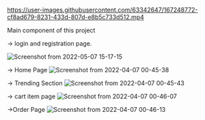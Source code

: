 

https://user-images.githubusercontent.com/63342647/167248772-cf8ad679-8231-433d-807d-e8b5c733d512.mp4


Main component of this project

   -> login and registration page.
      
![Screenshot from 2022-05-07 15-17-15](https://user-images.githubusercontent.com/63342647/167249002-d3243bad-3003-40cd-a730-19f87454f7c5.png)
    
   -> Home Page
   ![Screenshot from 2022-04-07 00-45-38](https://user-images.githubusercontent.com/63342647/167249019-14c0a07e-851c-49c0-a5b1-2f6bf2bab539.png)


  -> Trending Section
  ![Screenshot from 2022-04-07 00-45-43](https://user-images.githubusercontent.com/63342647/167249032-5c27cf61-e555-4423-b1f2-77ff81d0933b.png)


 -> cart item page
 ![Screenshot from 2022-04-07 00-46-07](https://user-images.githubusercontent.com/63342647/167249051-9870457c-232b-4289-8f2d-e96e7b0bb123.png)


 ->Order Page
 ![Screenshot from 2022-04-07 00-46-13](https://user-images.githubusercontent.com/63342647/167249068-5b091ee5-8e2d-4631-970a-4f59361c085e.png)
